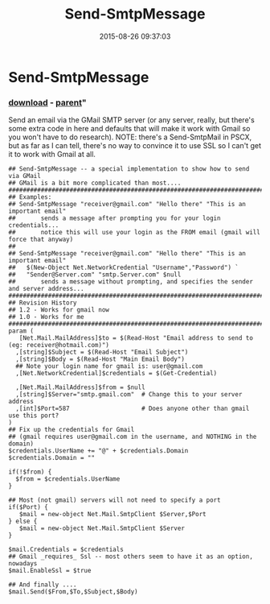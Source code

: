 ﻿---
pid:            5990
parent:         180
children:       
poster:         d10cn6
title:          Send-SmtpMessage
date:           2015-08-26 09:37:03
format:         posh
---

# Send-SmtpMessage

### [download](5990.ps1) - [parent](180.md)"

Send an email via the GMail SMTP server (or any server, really, but there's some extra code in here and defaults that will make it work with Gmail so you won't have to do research).  NOTE: there's a Send-SmtpMail in PSCX, but as far as I can tell, there's no way to convince it to use SSL so I can't get it to work with Gmail at all.

```posh
## Send-SmtpMessage -- a special implementation to show how to send via GMail
## GMail is a bit more complicated than most....
###################################################################################################
## Examples:
## Send-SmtpMessage "receiver@gmail.com" "Hello there" "This is an important email"
##       sends a message after prompting you for your login credentials... 
##       notice this will use your login as the FROM email (gmail will force that anyway)
## 
## Send-SmtpMessage "receiver@gmail.com" "Hello there" "This is an important email" `
##   $(New-Object Net.NetworkCredential "Username","Password") `
##   "Sender@Server.com" "smtp.Server.com" $null
##       sends a message without prompting, and specifies the sender and server address...
###################################################################################################
## Revision History
## 1.2 - Works for gmail now
## 1.0 - Works for me
###################################################################################################
param (
   [Net.Mail.MailAddress]$to = $(Read-Host "Email address to send to (eg: receiver@hotmail.com)")
  ,[string]$Subject = $(Read-Host "Email Subject")
  ,[string]$Body = $(Read-Host "Main Email Body")
  ## Note your login name for gmail is: user@gmail.com
  ,[Net.NetworkCredential]$credentials = $(Get-Credential)

  ,[Net.Mail.MailAddress]$from = $null
  ,[string]$Server="smtp.gmail.com"  # Change this to your server address
  ,[int]$Port=587                    # Does anyone other than gmail use this port?
)
## Fix up the credentials for Gmail
## (gmail requires user@gmail.com in the username, and NOTHING in the domain)
$credentials.UserName += "@" + $credentials.Domain
$credentials.Domain = ""

if(!$from) { 
  $from = $credentials.UserName
}

## Most (not gmail) servers will not need to specify a port
if($Port) {
   $mail = new-object Net.Mail.SmtpClient $Server,$Port
} else {
   $mail = new-object Net.Mail.SmtpClient $Server
}

$mail.Credentials = $credentials
## Gmail _requires_ Ssl -- most others seem to have it as an option, nowadays
$mail.EnableSsl = $true

## And finally ....
$mail.Send($From,$To,$Subject,$Body)
```
